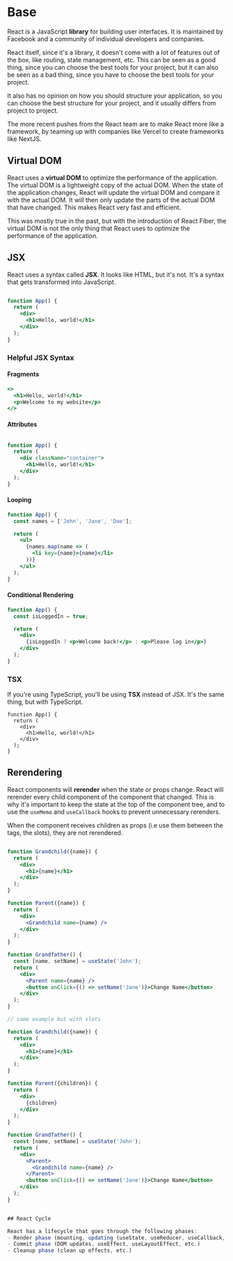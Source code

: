 # Base

React is a JavaScript **library** for building user interfaces. It is maintained by Facebook and a community of individual developers and companies.

React itself, since it's a library, it doesn't come with a lot of features out of the box, like routing, state management, etc. This can be seen as a good thing, since you can choose the best tools for your project, but it can also be seen as a bad thing, since you have to choose the best tools for your project.

It also has no opinion on how you should structure your application, so you can choose the best structure for your project, and it usually differs from project to project.

The more recent pushes from the React team are to make React more like a framework, by teaming up with companies like Vercel to create frameworks like NextJS.

## Virtual DOM

React uses a **virtual DOM** to optimize the performance of the application. The virtual DOM is a lightweight copy of the actual DOM. When the state of the application changes, React will update the virtual DOM and compare it with the actual DOM. It will then only update the parts of the actual DOM that have changed. This makes React very fast and efficient.

This was mostly true in the past, but with the introduction of React Fiber, the virtual DOM is not the only thing that React uses to optimize the performance of the application.

## JSX

React uses a syntax called **JSX**. It looks like HTML, but it's not. It's a syntax that gets transformed into JavaScript.

```jsx

function App() {
  return (
    <div>
      <h1>Hello, world!</h1>
    </div>
  );
}

```

### Helpful JSX Syntax

#### Fragments

```jsx
<>
  <h1>Hello, world!</h1>
  <p>Welcome to my website</p>
</>
```

#### Attributes

```jsx

function App() {
  return (
    <div className="container">
      <h1>Hello, world!</h1>
    </div>
  );
}

```

#### Looping

```jsx
function App() {
  const names = ['John', 'Jane', 'Doe'];

  return (
    <ul>
      {names.map(name => (
        <li key={name}>{name}</li>
      ))}
    </ul>
  );
}
```

#### Conditional Rendering

```jsx
function App() {
  const isLoggedIn = true;

  return (
    <div>
      {isLoggedIn ? <p>Welcome back!</p> : <p>Please log in</p>}
    </div>
  );
}
```

### TSX

If you're using TypeScript, you'll be using **TSX** instead of JSX. It's the same thing, but with TypeScript.

```tsx
function App() {
  return (
    <div>
      <h1>Hello, world!</h1>
    </div>
  );
}
```
## Rerendering

React components will **rerender** when the state or props change. React will rerender every child component of the component that changed. This is why it's important to keep the state at the top of the component tree, and to use the `useMemo` and `useCallback` hooks to prevent unnecessary rerenders.

When the component receives children as props (i.e use them between the tags, the slots), they are not rerendered.

```jsx

function Grandchild({name}) {
  return (
    <div>
      <h1>{name}</h1>
    </div>
  );
}

function Parent({name}) {
  return (
    <div>
      <Grandchild name={name} />
    </div>
  );
}

function Grandfather() {
  const [name, setName] = useState('John');
  return (
    <div>
      <Parent name={name} />
      <button onClick={() => setName('Jane')}>Change Name</button>
    </div>
  );
}

// same example but with slots

function Grandchild({name}) {
  return (
    <div>
      <h1>{name}</h1>
    </div>
  );
}

function Parent({children}) {
  return (
    <div>
      {children}
    </div>
  );
}

function Grandfather() {
  const [name, setName] = useState('John');
  return (
    <div>
      <Parent>
        <Grandchild name={name} />
      </Parent>
      <button onClick={() => setName('Jane')}>Change Name</button>
    </div>
  );
}


## React Cycle

React has a lifecycle that goes through the following phases:
- Render phase (mounting, updating (useState, useReducer, useCallback, etc.))
- Commit phase (DOM updates, useEffect, useLayoutEffect, etc.)
- Cleanup phase (clean up effects, etc.)